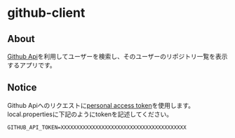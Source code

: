 # github-client

## About
[Github Api](https://developer.github.com/v3/)を利用してユーザーを検索し、そのユーザーのリポジトリ一覧を表示するアプリです。

## Notice
Github Apiへのリクエストに[personal access token](https://docs.github.com/ja/rest/guides/getting-started-with-the-rest-api#using-personal-access-tokens)を使用します。  
local.propertiesに下記のようにtokenを記述してください。
```
GITHUB_API_TOKEN=XXXXXXXXXXXXXXXXXXXXXXXXXXXXXXXXXXXXXXXX
```

